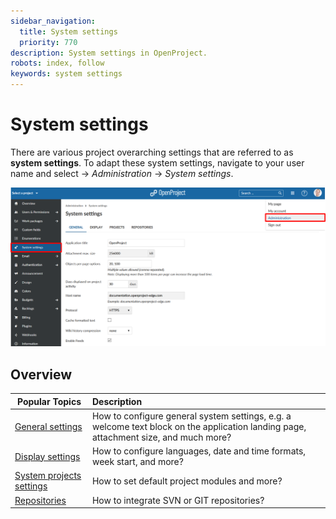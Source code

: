 ```yaml
---
sidebar_navigation:
  title: System settings
  priority: 770
description: System settings in OpenProject.
robots: index, follow
keywords: system settings
---
```

# System settings

There are various project overarching settings that are referred to as **system settings**. To adapt these system settings, navigate to your user name and select -> *Administration* -> *System settings*.

![System-admin-guide-system-settings](System-admin-guide-system-settings.png)

## Overview

| Popular Topics                                      | Description                                                  |
| --------------------------------------------------- | :----------------------------------------------------------- |
| [General settings](general-settings)                | How to configure general system settings, e.g. a welcome text block on the application landing page, attachment size, and much more? |
| [Display settings](display-settings)                | How to configure languages, date and time formats, week start, and more? |
| [System projects settings](project-system-settings) | How to set default project modules and more?                 |
| [Repositories](repositories)                        | How to integrate SVN or GIT repositories?                    |

